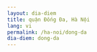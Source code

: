 ```yaml
---
layout: dia-diem
title: quận Đống Đa, Hà Nội
lang: vi
permalink: /ha-noi/dong-da
dia-diem: dong-da
---
```


